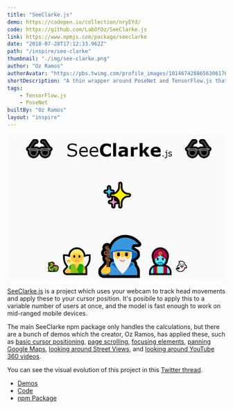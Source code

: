 ```yaml
---
title: "SeeClarke.js"
demo: https://codepen.io/collection/nryEYd/
code: https://github.com/LabOfOz/SeeClarke.js
link: https://www.npmjs.com/package/seeclarke
date: "2018-07-28T17:12:33.962Z"
path: "/inspire/see-clarke"
thumbnail: "./img/see-clarke.png"
author: "Oz Ramos"
authorAvatar: "https://pbs.twimg.com/profile_images/1014674288656306176/Rl2YNjtL_400x400.jpg"
shortDescription: "A thin wrapper around PoseNet and TensorFlow.js that calculates head-tracked cursor positions for a variable number of users at once."
tags:
    - TensorFlow.js
    - PoseNet
builtBy: "Oz Ramos"
layout: "inspire"
---
```


![see-clarke](./img/see-clarke.png)

[SeeClarke.js](https://github.com/labofoz/SeeClarke.js) is a project which uses your webcam to track head movements and apply these to your cursor position.
 It's posibile to apply this to a variable number of users at once, and the model is fast enough to work on mid-ranged mobile devices.


 The main SeeClarke npm package only handles the calculations, but there are
 a bunch of demos which the creator, Oz Ramos, has applied these, such as
 [basic cursor positioning](https://codepen.io/labofoz/full/RBKKvW/),
 [page scrolling](https://codepen.io/labofoz/full/XBpMVv/),
 [focusing elements](https://codepen.io/labofoz/full/ZjLKBb/),
 [panning Google Maps](https://codepen.io/labofoz/full/ajpWQL),
 [looking around Street Views](https://codepen.io/labofoz/full/WKRZZq), and
 [looking around YouTube 360 videos](https://codepen.io/labofoz/full/VBPMEd/).


You can see the visual evolution of this project in this [Twitter thread](https://twitter.com/labofoz/status/996603306540548096).

- [Demos](https://codepen.io/collection/nryEYd/)
- [Code](https://github.com/LabOfOz/SeeClarke.js)
- [npm Package](https://www.npmjs.com/package/seeclarke)